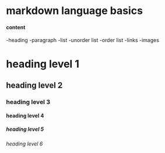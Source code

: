 # markdown language basics 

#### content
  -heading
  -paragraph
  -list
  -unorder list
  -order list
  -links
  -images
  
  # heading level 1
  ## heading level 2
  ### heading level 3
  #### heading level 4
  ##### heading level 5
  ###### heading level 6 
